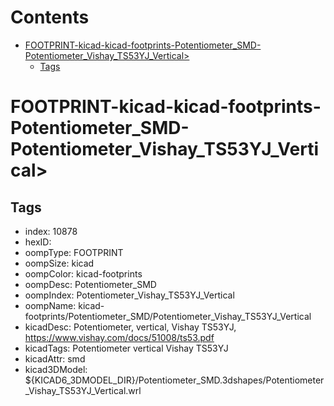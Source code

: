 



Contents
========

* [FOOTPRINT-kicad-kicad-footprints-Potentiometer_SMD-Potentiometer_Vishay_TS53YJ_Vertical>](#footprint-kicad-kicad-footprints-potentiometer_smd-potentiometer_vishay_ts53yj_vertical)
	* [Tags](#tags)

# FOOTPRINT-kicad-kicad-footprints-Potentiometer_SMD-Potentiometer_Vishay_TS53YJ_Vertical>

## Tags

- index: 10878
- hexID: 
- oompType: FOOTPRINT
- oompSize: kicad
- oompColor: kicad-footprints
- oompDesc: Potentiometer_SMD
- oompIndex: Potentiometer_Vishay_TS53YJ_Vertical
- oompName: kicad-footprints/Potentiometer_SMD/Potentiometer_Vishay_TS53YJ_Vertical
- kicadDesc: Potentiometer, vertical, Vishay TS53YJ, https://www.vishay.com/docs/51008/ts53.pdf
- kicadTags: Potentiometer vertical Vishay TS53YJ
- kicadAttr: smd
- kicad3DModel: ${KICAD6_3DMODEL_DIR}/Potentiometer_SMD.3dshapes/Potentiometer_Vishay_TS53YJ_Vertical.wrl
